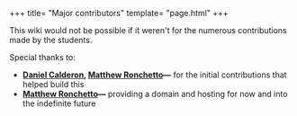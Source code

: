 +++
title= "Major contributors"
template= "page.html"
+++

This wiki would not be possible if it weren't for the numerous contributions made by the students.

Special thanks to:
  - **[Daniel Calderon](https://daan.ws), [Matthew Ronchetto](https://maatt.fr)&mdash;** for the initial contributions that helped build this 
  - **[Matthew Ronchetto](https://maatt.fr)&mdash;** providing a domain and hosting for now and into the indefinite future

